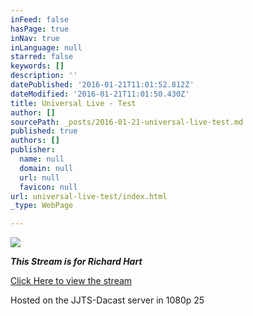 ```yaml
---
inFeed: false
hasPage: true
inNav: true
inLanguage: null
starred: false
keywords: []
description: ''
datePublished: '2016-01-21T11:01:52.812Z'
dateModified: '2016-01-21T11:01:50.430Z'
title: Universal Live - Test
author: []
sourcePath: _posts/2016-01-21-universal-live-test.md
published: true
authors: []
publisher:
  name: null
  domain: null
  url: null
  favicon: null
url: universal-live-test/index.html
_type: WebPage

---
```

![](https://s3-us-west-2.amazonaws.com/the-grid-img/p/575f0a8f63f2cd29737182a447fd83cdbcc95297.jpg)

**_This Stream is for Richard Hart_**

[Click Here to view the stream][0]

Hosted on the JJTS-Dacast server in 1080p 25

[0]: https://iframe.dacast.com/b/57499/c/83141
